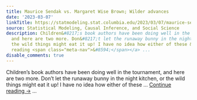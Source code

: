 ```yaml
---
title: Maurice Sendak vs. Margaret Wise Brown; Wilder advances
date: '2023-03-07'
linkTitle: https://statmodeling.stat.columbia.edu/2023/03/07/maurice-sendak-vs-margaret-wise-brown-wilder-advances/
source: Statistical Modeling, Causal Inference, and Social Science
description: Children&#8217;s book authors have been doing well in the tournament,
  and here are two more. Don&#8217;t let the runaway bunny in the night kitchen, or
  the wild things might eat it up! I have no idea how either of these &#8230; <a href="https://statmodeling.stat.columbia.edu/2023/03/07/maurice-sendak-vs-margaret-wise-brown-wilder-advances/">Continue
  reading <span class="meta-nav">&#8594;</span></a> ...
disable_comments: true
---
```

Children&#8217;s book authors have been doing well in the tournament, and here are two more. Don&#8217;t let the runaway bunny in the night kitchen, or the wild things might eat it up! I have no idea how either of these &#8230; <a href="https://statmodeling.stat.columbia.edu/2023/03/07/maurice-sendak-vs-margaret-wise-brown-wilder-advances/">Continue reading <span class="meta-nav">&#8594;</span></a> ...